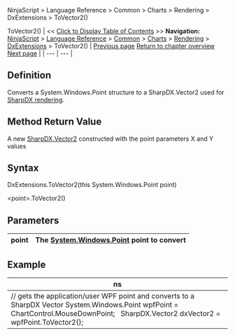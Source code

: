 ﻿
NinjaScript \> Language Reference \> Common \> Charts \> Rendering \> DxExtensions \> ToVector2()

ToVector2()
| \<\< [Click to Display Table of Contents](dxextensions_tovector2.md) \>\> **Navigation:**     [NinjaScript](ninjascript-1.md) \> [Language Reference](language_reference_wip-1.md) \> [Common](common-1.md) \> [Charts](chart-1.md) \> [Rendering](rendering-1.md) \> [DxExtensions](dxextensions-1.md) \> ToVector2() | [Previous page](dxextensions_todxbrush-1.md) [Return to chapter overview](dxextensions-1.md) [Next page](forcerefresh-1.md) |
| --- | --- |
## Definition
Converts a System.Windows.Point structure to a SharpDX.Vector2 used for [SharpDX rendering](using_sharpdx_for_custom_chart_rendering-1.md).
## 
## Method Return Value
A new [SharpDX.Vector2](sharpdx_vector2-1.md) constructed with the point parameters X and Y values
## 
## Syntax
DxExtensions.ToVector2(this System.Windows.Point point)  

\<point\>.ToVector2()
 
## Parameters
| point | The [System.Windows.Point](https://msdn.microsoft.com/en-us/library/system.windows.point(v=vs.110).aspx) point to convert |
| --- | --- |

## 
## 
## Example
| ns |
| --- |
| // gets the application/user WPF point and converts to a SharpDX Vector  System.Windows.Point wpfPoint \= ChartControl.MouseDownPoint;   SharpDX.Vector2 dxVector2 \= wpfPoint.ToVector2(); |
